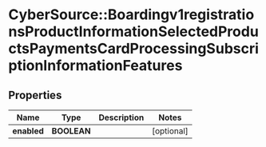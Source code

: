 # CyberSource::Boardingv1registrationsProductInformationSelectedProductsPaymentsCardProcessingSubscriptionInformationFeatures

## Properties
Name | Type | Description | Notes
------------ | ------------- | ------------- | -------------
**enabled** | **BOOLEAN** |  | [optional] 


